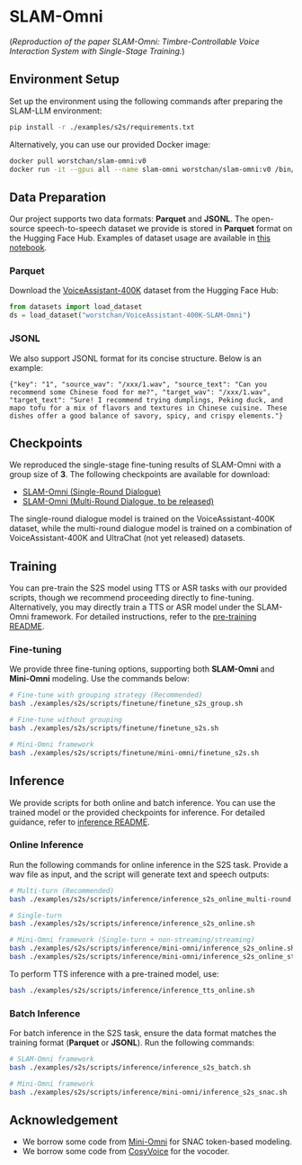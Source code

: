 # SLAM-Omni
(*Reproduction of the paper SLAM-Omni: Timbre-Controllable Voice Interaction System with Single-Stage Training.*)

## Environment Setup
Set up the environment using the following commands after preparing the SLAM-LLM environment:
```bash
pip install -r ./examples/s2s/requirements.txt
```

Alternatively, you can use our provided Docker image:
```bash
docker pull worstchan/slam-omni:v0
docker run -it --gpus all --name slam-omni worstchan/slam-omni:v0 /bin/bash
```

## Data Preparation

Our project supports two data formats: **Parquet** and **JSONL**. The open-source speech-to-speech dataset we provide is stored in **Parquet** format on the Hugging Face Hub.  Examples of dataset usage are available in [this notebook](./demo/demo_data/demo.ipynb).

### Parquet
Download the [VoiceAssistant-400K](https://huggingface.co/datasets/worstchan/VoiceAssistant-400K-SLAM-Omni)  dataset from the Hugging Face Hub:
```python
from datasets import load_dataset
ds = load_dataset("worstchan/VoiceAssistant-400K-SLAM-Omni")
```

### JSONL
We also support JSONL format for its concise structure. Below is an example:
```jsonl
{"key": "1", "source_wav": "/xxx/1.wav", "source_text": "Can you recommend some Chinese food for me?", "target_wav": "/xxx/1.wav", "target_text": "Sure! I recommend trying dumplings, Peking duck, and mapo tofu for a mix of flavors and textures in Chinese cuisine. These dishes offer a good balance of savory, spicy, and crispy elements."}
```

## Checkpoints
We reproduced the single-stage fine-tuning results of SLAM-Omni with a group size of **3**. The following checkpoints are available for download:
- [SLAM-Omni (Single-Round Dialogue)](https://drive.google.com/drive/folders/1ZmM1h5ZTvS-piuN-msmctmZdi51GWLAu?usp=sharing)
- [SLAM-Omni (Multi-Round Dialogue, to be released)](url)

The single-round dialogue model is trained on the VoiceAssistant-400K dataset, while the multi-round dialogue model is trained on a combination of VoiceAssistant-400K and UltraChat (not yet released) datasets.


## Training

You can pre-train the S2S model using TTS or ASR tasks with our provided scripts, though we recommend proceeding directly to fine-tuning. Alternatively, you may directly train a TTS or ASR model under the SLAM-Omni framework. For detailed instructions, refer to the [pre-training README](./scripts/pretrain).

### Fine-tuning
We provide three fine-tuning options, supporting both **SLAM-Omni** and **Mini-Omni** modeling. Use the commands below:
```bash
# Fine-tune with grouping strategy (Recommended)
bash ./examples/s2s/scripts/finetune/finetune_s2s_group.sh

# Fine-tune without grouping
bash ./examples/s2s/scripts/finetune/finetune_s2s.sh

# Mini-Omni framework
bash ./examples/s2s/scripts/finetune/mini-omni/finetune_s2s.sh
```

## Inference
We provide scripts for both online and batch inference. You can use the trained model or the provided checkpoints for inference. For detailed guidance, refer to [inference README](./scripts/inference/README.md).



### Online Inference
Run the following commands for online inference in the S2S task. Provide a wav file as input, and the script will generate text and speech outputs:

```bash
# Multi-turn (Recommended)
bash ./examples/s2s/scripts/inference/inference_s2s_online_multi-round.sh

# Single-turn
bash ./examples/s2s/scripts/inference/inference_s2s_online.sh

# Mini-Omni framework (Single-turn + non-streaming/streaming)
bash ./examples/s2s/scripts/inference/mini-omni/inference_s2s_online.sh
bash ./examples/s2s/scripts/inference/mini-omni/inference_s2s_online_stream.sh
```

To perform TTS inference with a pre-trained model, use:
```bash
bash ./examples/s2s/scripts/inference/inference_tts_online.sh
```

### Batch Inference

For batch inference in the S2S task, ensure the data format matches the training format (**Parquet** or **JSONL**). Run the following commands:

```bash
# SLAM-Omni framework
bash ./examples/s2s/scripts/inference/inference_s2s_batch.sh

# Mini-Omni framework
bash ./examples/s2s/scripts/inference/mini-omni/inference_s2s_snac.sh
```


<!-- ## Evaluation
TBD

## Gradio Demo
TBD -->


## Acknowledgement
- We borrow some code from [Mini-Omni](https://github.com/gpt-omni/mini-omni) for SNAC token-based modeling.
- We borrow some code from [CosyVoice](https://github.com/FunAudioLLM/CosyVoice) for the vocoder.